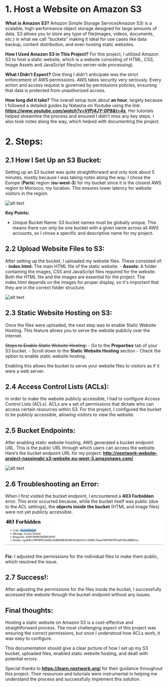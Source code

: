 # 1. Host a Website on Amazon S3

**What is Amazon S3?**
Amazon Simple Storage Service(Amazon S3) is a scalable, high-performance object storage designed for large amounts of data. S3 allows you to store any type of file(images, videos,
documents, etc.) in what we call "buckets" making it ideal for use cases like data backup, content distribution, and even hosting static websites.

**How I Used Amazon S3 in This Project?**
For this project, I utilized Amazon S3 to host a static website, which is a website consisting of HTML, CSS, Image Assets and JavaScript files(no server-side processing).

**What I Didn’t Expect?**
One thing I didn't anticipate was the strict enforcement of AWS permissions. AWS takes security very seriously. Every action and access request is governed by permissions policies, ensurong that data is protected from unauthorized access.

**How long did it take?**
The overall setup took about **an hour**, largely because I followed a detailed guides by Natasha on Youtube using the link: ***https://www.youtube.com/watch?v=VfPj4JY-0P8&t=4s***, Her tutorials helped streamline the process and ensured I didn’t miss any key steps. I also took notes along the way, which helped with documenting the project.

# 2. Steps:

## 2.1 How I Set Up an S3 Bucket:

Setting up an S3 bucket was quite straightforward and only took about 5 minutes, mostly because I was taking notes along the way. I chose the Europe (**Paris**) region (**eu-west-3**) for my bucket since it is the closest AWS region to Morocco, my location. This ensures lower latency for website visitors in the region.

![alt text](../screenshots/bucket-creation.PNG)

**Key Points:**
  - Unique Bucket Name: S3 bucket names must be globally unique. This means there can only be one bucket with a given name across all AWS accounts, so I chose a specific and descriptive name for my project.

## 2.2 Upload Website Files to S3:

After setting up the bucket, I uploaded my website files. These consisted of:
    - **index.html:** The main HTML file of the static website.
    - **Assets:** A folder containing the images, CSS and JavaScript files required for the website.
Both the HTML file and the images are essential for the project. The index.html depends on the images for proper display, so it's important that they are in the correct folder structure.

![alt text](../screenshots/objects-upload.PNG)

## 2.3 Static Website Hosting on S3:

Once the files were uploaded, the next step was to enable Static Website Hosting. This feature allows you to serve the website publicly over the internet.

~~Steps to Enable Static Website Hosting:~~
    - Go to the **Properties** tab of your S3 bucket. 
    - Scroll down to the **Static Website Hosting** section
    - Check the option to enable static website hosting.

Enabling this allows the bucket to serve your website files to visitors as if it were a web server.

## 2.4 Access Control Lists (ACLs):

In order to make the website publicly accessible, I had to configure Access Control Lists (ACLs). ACLs are a set of permissions that dictate who can access certain resources within S3. For this project, I configured the bucket to be publicly accessible, allowing visitors to view the website.

## 2.5 Bucket Endpoints:

After enabling static website hosting, AWS generated a bucket endpoint URL. This is the public URL through which users can access the website.
Here’s the bucket endpoint URL for my project: **http://nextwork-website-project-nassimabr.s3-website.eu-west-3.amazonaws.com/**

![alt text](../screens/bucket-endpoints.PNG)

## 2.6 Troubleshooting an Error:

When I first visited the bucket endpoint, I encountered a **403 Forbidden** error. This error occurred because, while the bucket itself was public (due to the ACL settings), the **objects inside the bucket** (HTML and image files) were not yet publicly accessible.

![alt text](screenshots/403-status.PNG)

**Fix:**
I adjusted the permissions for the individual files to make them public, which resolved the issue.

## 2.7 Success!:

After adjusting the permissions for the files inside the bucket, I successfully accessed the website through the bucket endpoint without any issues.

## Final thoughts:

Hosting a static website on Amazon S3 is a cost-effective and straightforward process. The most challenging aspect of this project was ensuring the correct permissions, but once I understood how ACLs work, it was easy to configure.

This documentation should give a clear picture of how I set up my S3 bucket, uploaded files, enabled static website hosting, and dealt with potential errors.

Special thanks to **https://learn.nextwork.org/** for their guidance throughout this project. Their resources and tutorials were instrumental in helping me understand the process and successfully implement this solution.
